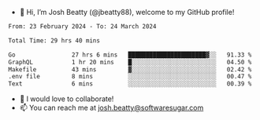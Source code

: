 - 👋 Hi, I’m Josh Beatty (@jbeatty88), welcome to my GitHub profile!

<!--START_SECTION:waka-->

```txt
From: 23 February 2024 - To: 24 March 2024

Total Time: 29 hrs 40 mins

Go                27 hrs 6 mins   ██████████████████████▓░░   91.33 %
GraphQL           1 hr 20 mins    █░░░░░░░░░░░░░░░░░░░░░░░░   04.50 %
Makefile          43 mins         ▓░░░░░░░░░░░░░░░░░░░░░░░░   02.42 %
.env file         8 mins          ░░░░░░░░░░░░░░░░░░░░░░░░░   00.47 %
Text              6 mins          ░░░░░░░░░░░░░░░░░░░░░░░░░   00.39 %
```

<!--END_SECTION:waka-->

- 💞️ I would love to collaborate!
- 📫 You can reach me at josh.beatty@softwaresugar.com

<!---
jbeatty88/jbeatty88 is a ✨ special ✨ repository because its `README.md` (this file) appears on your GitHub profile.
You can click the Preview link to take a look at your changes.
--->
